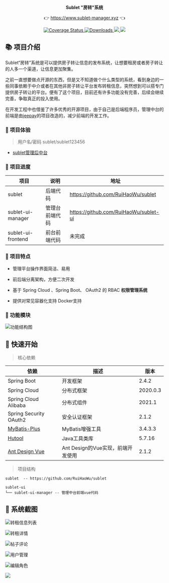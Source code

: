 
<p align="center">
	<strong>Sublet "房转"系统</strong>
</p>
<p align="center">
	👉 <a href="https://www.sublet-manager.xyz">https://www.sublet-manager.xyz</a> 👈
</p>

<p align="center">
    <a target="_blank" href="https://spring.io/projects/spring-cloud">
<img src="https://img.shields.io/badge/Spring%20Cloud-2020.0.3-yellow.svg" alt="Coverage Status">
	</a>
	<a target="_blank" href="https://spring.io/projects/spring-boot">
 <img src="https://img.shields.io/badge/Spring%20Boot-2.4.2-blue.svg" alt="Downloads">
	</a>
    <a target="_blank" href="https://www.oracle.com/java/technologies/javase/javase-jdk8-downloads.html">
		<img src="https://img.shields.io/badge/JDK-8+-green.svg" />
	</a>
	<a target="_blank" href="http://www.gnu.org/licenses/lgpl.html">
		<img src="https://img.shields.io/badge/license-LGPL--3.0-blue" />
	</a>
</p>

## 📚 项目介绍

Sublet“房转”系统是可以提供房子转让信息的发布系统，让想要租房或者房子转让的人多一个渠道，让信息更加聚集。

之前一直想要做点开源的东西，但是又不知道做个什么类型的系统，看到身边的一些同事依赖于中介或者在其他非房子转让平台发布转租信息，突然想到可以搭专门提供房子转让的平台。便有了这个项目，目前还有许多功能没有完善，后续会继续完善，争取真正的投入使用。

在开发工程中也借鉴了许多优秀的开源项目，由于自己是后端程序员，管理中台的前端是由[jeepay](https://github.com/jeequan/jeepay-ui)的项目改造的，减少前端的开发工作。

### 🍟 项目体验

> 用户名/密码  sublet/sublet123456

- [sublet管理后中台](https://www.sublet-manager.xyz)

### **🥪 项目进度**

| 项目               | 说明           | 地址                                  |
| ------------------ | -------------- | ------------------------------------- |
| sublet             | 后端代码       | https://github.com/RuiHaoWu/sublet    |
| sublet-ui-manager  | 管理台前端代码 | https://github.com/RuiHaoWu/sublet-ui |
| sublet-ui-frontend | 前台前端代码   | 未完成                                |

### 🍎 项目特点

- 管理平台操作界面简洁、易用
- 前后端分离架构，方便二次开发

- 基于 Spring Cloud  、Spring Boot、 OAuth2 的 RBAC **权限管理系统**
- 提供对常见容器化支持 Docker支持

###  🍿 功能模块

![功能结构图](http://xmcnhol.oss-cn-shenzhen.aliyuncs.com/2021-12-28/ce93113c85f14a7389f4487600770160.png)

## 🥞 快速开始

> 核心依赖

| 依赖                                                         | 描述                              | 版本     |
| ------------------------------------------------------------ | --------------------------------- | -------- |
| Spring Boot                                                  | 开发框架                          | 2.4.2    |
| Spring Cloud                                                 | 分布式框架                        | 2020.0.3 |
| Spring Cloud Alibaba                                         | 分布式组件                        | 2021.1   |
| Spring Security OAuth2                                       | 安全认证框架                      | 2.1.2    |
| [MyBatis-Plus](https://gitee.com/link?target=https%3A%2F%2Fmp.baomidou.com%2F) | MyBatis增强工具                   | 3.4.3.3  |
| [Hutool](https://gitee.com/link?target=https%3A%2F%2Fwww.hutool.cn%2F) | Java工具类库                      | 5.7.16   |
| [Ant Design Vue](https://gitee.com/link?target=https%3A%2F%2Fwww.antdv.com%2Fdocs%2Fvue%2Fintroduce-cn%2F) | Ant Design的Vue实现，前端开发使用 | 2.1.2    |

> 项目结构

```
sublet  -- https://github.com/RuiHaoWu/sublet

sublet-ui
└── sublet-ui-manager -- 管理中台前端vue代码
```

## 🍯 系统截图

![转租信息列表](http://xmcnhol.oss-cn-shenzhen.aliyuncs.com/2021-12-28/26b4b8e12552450fbc61606b7034a532.png)

![转租详情](http://xmcnhol.oss-cn-shenzhen.aliyuncs.com/2021-12-28/1ae5189a43cf401dbd113b29cb17819b.png)

![帖子评论](http://xmcnhol.oss-cn-shenzhen.aliyuncs.com/2021-12-28/705da3f2fb474880992a18fd2b6e7765.png)

![用户管理](http://xmcnhol.oss-cn-shenzhen.aliyuncs.com/2021-12-28/085bb5be6cd74446b36b663ddea042aa.png)

![编辑角色](http://xmcnhol.oss-cn-shenzhen.aliyuncs.com/2021-12-28/62f4492bdefb449c8c0546d19c57c0cd.png)

![](http://xmcnhol.oss-cn-shenzhen.aliyuncs.com/2021-12-28/a76ac71f74cf4f529b699534d8f2a157.png)

